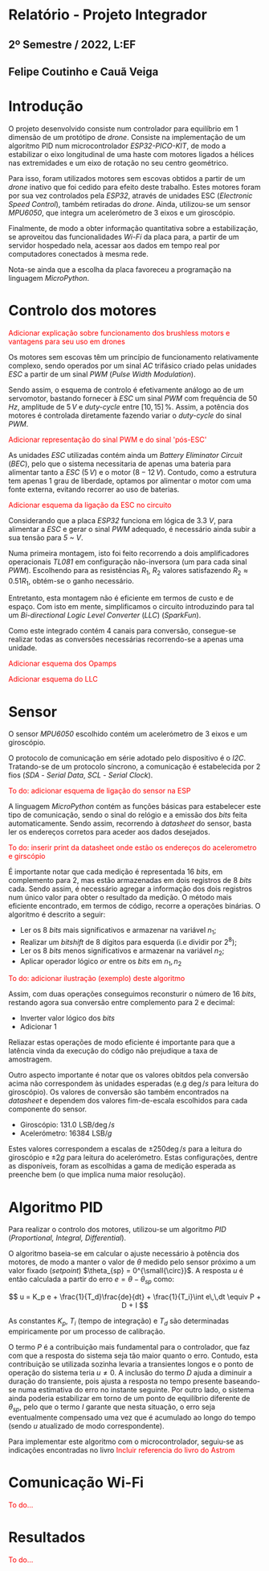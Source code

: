 # Relatório - Projeto Integrador
## 2º Semestre / 2022, L:EF
## Felipe Coutinho e Cauã Veiga

# Introdução

O projeto desenvolvido consiste num controlador para equilíbrio em 1 dimensão de um protótipo de *drone*. Consiste na implementação de um algoritmo PID num microcontrolador *ESP32-PICO-KIT*, de modo a estabilizar o eixo longitudinal de uma haste com motores ligados a hélices nas extremidades e um eixo de rotação no seu centro geométrico.

Para isso, foram utilizados motores sem escovas obtidos a partir de um *drone* inativo que foi cedido para efeito deste trabalho. Estes motores foram por sua vez controlados pela *ESP32*, através de unidades ESC (*Electronic Speed Control*), também retiradas do *drone*. Ainda, utilizou-se um sensor *MPU6050*, que integra um acelerómetro de 3 eixos e um giroscópio. 

Finalmente, de modo a obter informação quantitativa sobre a estabilização, se aproveitou das funcionalidades *Wi-Fi* da placa para, a partir de um servidor hospedado nela, acessar aos dados em tempo real por computadores conectados à mesma rede.

Nota-se ainda que a escolha da placa favoreceu a programação na linguagem *MicroPython*.

# Controlo dos motores

<span style="color:red">Adicionar explicação sobre funcionamento dos brushless motors e vantagens para seu uso em drones</span>

Os motores sem escovas têm um princípio de funcionamento relativamente complexo, sendo operados por um sinal *AC* trifásico criado pelas unidades *ESC* a partir de um sinal *PWM* (*Pulse Width Modulation*).

Sendo assim, o esquema de controlo é efetivamente análogo ao de um servomotor, bastando fornecer à *ESC* um sinal *PWM* com frequência de $50 \, Hz$, amplitude de $5 \, V$ e *duty-cycle* entre $[10,\, 15]\,\%$. Assim, a potência dos motores é controlada diretamente fazendo variar o *duty-cycle* do sinal *PWM*.

<span style="color:red">Adicionar representação do sinal PWM e do sinal 'pós-ESC'</span>

As unidades *ESC* utilizadas contém ainda um *Battery Eliminator Circuit* (*BEC*), pelo que o sistema necessitaria de apenas uma bateria para alimentar tanto a *ESC* ($5\,V$) e o motor ($8-12\,V$). Contudo, como a estrutura tem apenas 1 grau de liberdade, optamos por alimentar o motor com uma fonte externa, evitando recorrer ao uso de baterias.

<span style="color:red">Adicionar esquema da ligação da ESC no circuito</span>

Considerando que a placa *ESP32* funciona em lógica de $3.3 ~V$, para alimentar a *ESC* e gerar o sinal *PWM* adequado, é necessário ainda subir a sua tensão para *5 ~ V*.

Numa primeira montagem, isto foi feito recorrendo a dois amplificadores operacionais *TL081* em configuração não-inversora (um para cada sinal *PWM*). Escolhendo para as resistências $R_1$, $R_2$ valores satisfazendo $R_2 \approx 0.51 R_1$, obtém-se o ganho necessário.

Entretanto, esta montagem não é eficiente em termos de custo e de espaço. Com isto em mente, simplificamos o circuito introduzindo para tal um *Bi-directional Logic Level Converter* (*LLC*) (*SparkFun*).

Como este integrado contém 4 canais para conversão, consegue-se realizar todas as conversões necessárias recorrendo-se a apenas uma unidade.

<span style="color:red">Adicionar esquema dos Opamps</span>


<span style="color:red">Adicionar esquema do LLC</span>

# Sensor

O sensor *MPU6050* escolhido contém um acelerómetro de 3 eixos e um giroscópio.

O protocolo de comunicação em série adotado pelo dispositivo é o *I2C*. Tratando-se de um protocolo síncrono, a comunicação é estabelecida por 2 fios (*SDA* - *Serial Data*, *SCL* - *Serial Clock*).

<span style="color:red">To do: adicionar esquema de ligação do sensor na ESP <span>

A linguagem *MicroPython* contém as funções básicas para estabelecer este tipo de comunicação, sendo o sinal do relógio e a emissão dos *bits* feita automaticamente. Sendo assim, recorrendo à *datasheet* do sensor, basta ler os endereços corretos para aceder aos dados desejados.

<span style="color:red">To do: inserir print da datasheet onde estão os endereços do acelerometro e girscópio <span>

É importante notar que cada medição é representada 16 *bits*, em complemento para 2, mas estão armazenadas em dois registros de 8 *bits* cada. Sendo assim, é necessário agregar a informação dos dois registros num único valor para obter o resultado da medição. O método mais eficiente encontrado, em termos de código, recorre a operações binárias. O algoritmo é descrito a seguir:

- Ler os 8 *bits* mais significativos e armazenar na variável $n_1$; 
- Realizar um *bitshift* de 8 dígitos para esquerda (i.e dividir por $2^8$);
- Ler os 8 *bits* menos significativos e armazenar na variável $n_2$; 
- Aplicar operador lógico *or* entre os *bits* em $n_1, \, n_2$

<span style="color:red">To do: adicionar ilustração (exemplo) deste algoritmo <span>

Assim, com duas operações conseguimos reconsturir o número de 16 *bits*, restando agora sua conversão entre complemento para 2 e decimal:

- Inverter valor lógico dos *bits*
- Adicionar $1$

Reliazar estas operações de modo eficiente é importante para que a latência vinda da execução do código não prejudique a taxa de amostragem. 

Outro aspecto importante é notar que os valores obitdos pela conversão acima não correspondem às unidades esperadas (e.g $\deg / s$ para leitura do giroscópio). Os valores de conversão são também encontrados na *datasheet* e dependem dos valores fim-de-escala escolhidos para cada componente do sensor. 

- Giroscópio:  $131.0 \,\, \textrm{LSB}/\deg/s$
- Acelerómetro: $16384 \,\, \textrm{LSB}/g$

Estes valores correspondem a escalas de $\pm 250 \deg/s$ para a leitura do giroscópio e $\pm 2g$ para leitura do acelerómetro. Estas configurações, dentre as disponíveis, foram as escolhidas a gama de medição esperada as preenche bem (o que implica numa maior resolução).

# Algoritmo PID

Para realizar o controlo dos motores, utilizou-se um algoritmo *PID* (*Proportional, Integral, Differential*).

O algoritmo baseia-se em calcular o ajuste necessário à potência dos motores, de modo a manter o valor de $\theta$ medido pelo sensor próximo a um valor fixado (*setpoint*) $\theta_{sp} = 0^{\small{\circ}}$. A resposta $u$ é então calculada a partir do erro $e = \theta - \theta_{sp}$ como:

$$
u = K_p e + \frac{1}{T_d}\frac{de}{dt} + \frac{1}{T_i}\int e\,\,dt \equiv P + D + I
$$

As constantes $K_p$, $T_i$ (tempo de integração) e $T_d$ são determinadas empiricamente por um processo de calibração.

O termo *P* é a contribuição mais fundamental para o controlador, que faz com que a resposta do sistema seja tão maior quanto o erro. Contudo, esta contribuição se utilizada sozinha levaria a transientes longos e o ponto de operação do sistema teria $u \ne 0$. A inclusão do termo $D$ ajuda a diminuir a duração do transiente, pois ajusta a resposta no tempo presente baseando-se numa estimativa do erro no instante seguinte. Por outro lado, o sistema ainda poderia estabilizar em torno de um ponto de equilíbrio diferente de $\theta_{sp}$, pelo que o termo $I$ garante que nesta situação, o erro seja eventualmente compensado uma vez que é acumulado ao longo do tempo (sendo $u$ atualizado de modo correspondente).

Para implementar este algoritmo com o microcontrolador, seguiu-se as indicações encontradas no livro 
<span style="color:red">Incluir referencia do livro do Astrom</span>

# Comunicação Wi-Fi

<span style="color:red">To do...</span>

# Resultados

<span style="color:red">To do...</span>